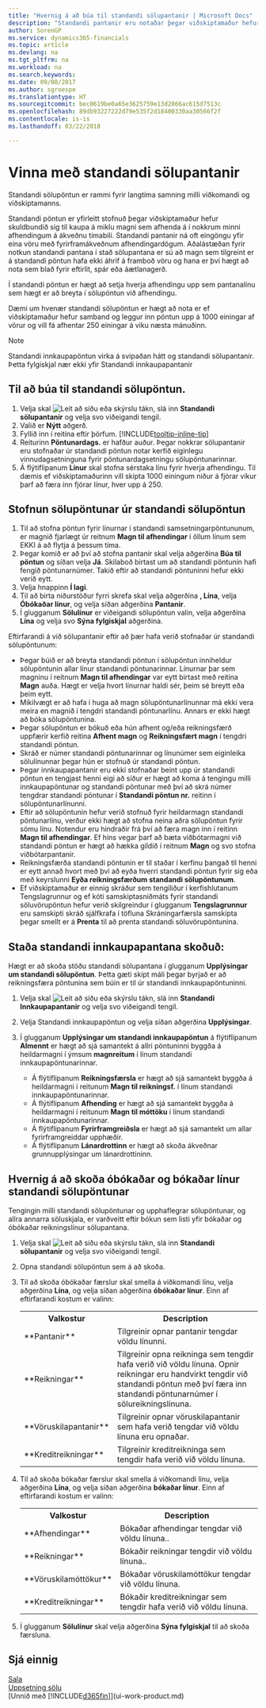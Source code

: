```yaml
---
title: "Hvernig á að búa til standandi sölupantanir | Microsoft Docs"
description: "Standandi pantanir eru notaðar þegar viðskiptamaður hefur samþykkt að kaupa í miklu magni sem afhenda á í nokkrum minni afhendingum á ákveðnu tímabili."
author: SorenGP
ms.service: dynamics365-financials
ms.topic: article
ms.devlang: na
ms.tgt_pltfrm: na
ms.workload: na
ms.search.keywords: 
ms.date: 09/08/2017
ms.author: sgroespe
ms.translationtype: HT
ms.sourcegitcommit: bec0619be0a65e3625759e13d2866ac615d7513c
ms.openlocfilehash: 89db93227222d79e535f2d18400330aa30566f2f
ms.contentlocale: is-is
ms.lasthandoff: 03/22/2018

---
```

# <a name="work-with-blanket-sales-orders"></a>Vinna með standandi sölupantanir
Standandi sölupöntun er rammi fyrir langtíma samning milli viðkomandi og viðskiptamanns.

Standandi pöntun er yfirleitt stofnuð þegar viðskiptamaður hefur skuldbundið sig til kaupa á miklu magni sem afhenda á í nokkrum minni afhendingum á ákveðnu tímabili. Standandi pantanir ná oft eingöngu yfir eina vöru með fyrirframákveðnum afhendingardögum. Aðalástæðan fyrir notkun standandi pantana í stað sölupantana er sú að magn sem tilgreint er á standandi pöntun hafa ekki áhrif á framboð vöru og hana er því hægt að nota sem blað fyrir eftirlit, spár eða áætlanagerð.

Í standandi pöntun er hægt að setja hverja afhendingu upp sem pantanalínu sem hægt er að breyta í sölupöntun við afhendingu.

Dæmi um hvenær standandi sölupöntun er hægt að nota er ef viðskiptamaður hefur samband og leggur inn pöntun upp á 1000 einingar af vörur og vill fá afhentar 250 einingar á viku næsta mánuðinn.

> [!NOTE]
> Standandi innkaupapöntun virka á svipaðan hátt og standandi sölupantanir. Þetta fylgiskjal nær ekki yfir Standandi innkaupapantanir

## <a name="to-create-a-blanket-sales-order"></a>Til að búa til standandi sölupöntun.  
1. Velja skal ![Leit að síðu eða skýrslu](media/ui-search/search_small.png "Leit að síðu eða skýrslu táknið") tákn, slá inn **Standandi sölupantanir** og velja svo viðeigandi tengil.  
2. Valið er **Nýtt** aðgerð.  
3. Fyllið inn í reitina eftir þörfum. [!INCLUDE[tooltip-inline-tip](includes/tooltip-inline-tip_md.md)]
4.  Reiturinn **Pöntunardags.** er hafður auður. Þegar nokkrar sölupantanir eru stofnaðar úr standandi pöntun notar kerfið eiginlegu vinnudagsetninguna fyrir pöntunardagsetningu sölupöntunarinnar.
5. Á flýtiflipanum **Línur** skal stofna sérstaka línu fyrir hverja afhendingu. Til dæmis ef viðskiptamaðurinn vill skipta 1000 einingum niður á fjórar vikur þarf að færa inn fjórar línur, hver upp á 250.   

## <a name="to-create-a-sales-order-from-a-blanket-sales-order"></a>Stofnun sölupöntunar úr standandi sölupöntun  

1.  Til að stofna pöntun fyrir línurnar í standandi samsetningarpöntununum, er magnið fjarlægt úr reitnum **Magn til afhendingar** í öllum línum sem EKKI á að flytja á þessum tíma.  
2.  Þegar komið er að því að stofna pantanir skal velja aðgerðina **Búa til pöntun** og síðan velja **Já**. Skilaboð birtast um að standandi pöntunin hafi fengið pöntunarnúmer. Takið eftir að standandi pöntuninni hefur ekki verið eytt.  
3.  Velja hnappinn **Í lagi**.  
4.  Til að birta niðurstöður fyrri skrefa skal velja aðgerðina **, Lína**, velja **Óbókaðar línur**, og velja síðan aðgerðina **Pantanir**.  
5.  Í glugganum **Sölulínur** er viðeigandi sölupöntun valin, velja aðgerðina **Lína** og velja svo **Sýna fylgiskjal** aðgerðina.  

Eftirfarandi á við sölupantanir eftir að þær hafa verið stofnaðar úr standandi sölupöntunum:  

- Þegar búið er að breyta standandi pöntun í sölupöntun inniheldur sölupöntunin allar línur standandi pöntunarinnar. Línurnar þar sem magninu í reitnum **Magn til afhendingar** var eytt birtast með reitina **Magn** auða. Hægt er velja hvort línurnar haldi sér, þeim sé breytt eða þeim eytt.  
- Mikilvægt er að hafa í huga að magn sölupöntunarlínunnar má ekki vera meira en magnið í tengdri standandi pöntunarlínu. Annars er ekki hægt að bóka sölupöntunina.  
- Þegar sölupöntun er bókuð eða hún afhent og/eða reikningsfærð uppfærir kerfið reitina **Afhent magn** og **Reikningsfært magn** í tengdri standandi pöntun.  
- Skráð er númer standandi pöntunarinnar og línunúmer sem eiginleika sölulínunnar þegar hún er stofnuð úr standandi pöntun.  
- Þegar innkaupapantanir eru ekki stofnaðar beint upp úr standandi pöntun en tengjast henni eigi að síður er hægt að koma á tengingu milli innkaupapöntunar og standandi pöntunar með því að skrá númer tengdrar standandi pöntunar í **Standandi pöntun nr.** reitinn í sölupöntunarlínunni.  
- Eftir að sölupöntunin hefur verið stofnuð fyrir heildarmagn standandi pöntunarlínu, verður ekki hægt að stofna neina aðra sölupöntun fyrir sömu línu. Notendur eru hindraðir frá því að færa magn inn í reitinn **Magn til afhendingar**. Ef hins vegar þarf að bæta viðbótarmagni við standandi pöntun er hægt að hækka gildið í reitnum **Magn** og svo stofna viðbótarpantanir.  
- Reikningsfærða standandi pöntunin er til staðar í kerfinu þangað til henni er eytt annað hvort með því að eyða hverri standandi pöntun fyrir sig eða með keyrslunni **Eyða reikningsfærðum standandi sölupöntunum**.  
- Ef viðskiptamaður er einnig skráður sem tengiliður í kerfishlutanum Tengslagrunnur og ef kóti samskiptasniðmáts fyrir standandi söluvörupöntun hefur verið skilgreindur í glugganum **Tengslagrunnur** eru samskipti skráð sjálfkrafa í töfluna Skráningarfærsla samskipta þegar smellt er á **Prenta** til að prenta standandi söluvörupöntunina.

## <a name="to-view-the-status-of-a-blanket-purchase-order"></a>Staða standandi innkaupapantana skoðuð:  
Hægt er að skoða stöðu standandi sölupantana í glugganum **Upplýsingar um standandi sölupöntun**. Þetta gæti skipt máli þegar byrjað er að reikningsfæra pöntunina sem búin er til úr standandi innkaupapöntuninni.  

1.  Velja skal ![Leit að síðu eða skýrslu](media/ui-search/search_small.png "Leit að síðu eða skýrslu táknið") tákn, slá inn **Standandi Innkaupapantanir** og velja svo viðeigandi tengil.  
2.  Velja Standandi innkaupapöntun og velja síðan aðgerðina **Upplýsingar**.  
3.  Í glugganum **Upplýsingar um standandi innkaupapöntun** á flýtiflipanum **Almennt** er hægt að sjá samantekt á allri pöntuninni byggða á heildarmagni í ýmsum **magnreitum** í línum standandi innkaupapöntunarinnar.  

    - Á flýtiflipanum **Reikningsfærsla** er hægt að sjá samantekt byggða á heildarmagni í reitunum **Magn til reikningsf.** í línum standandi innkaupapöntunarinnar.  
    - Á flýtiflipanum **Afhending** er hægt að sjá samantekt byggða á heildarmagni í reitunum **Magn til móttöku** í línum standandi innkaupapöntunarinnar.  
    - Á flýtiflipanum **Fyrirframgreiðsla** er hægt að sjá samantekt um allar fyrirframgreiddar upphæðir.  
    - Á flýtiflipanum **Lánardrottinn** er hægt að skoða ákveðnar grunnupplýsingar um lánardrottininn.    

## <a name="to-view-unposted-and-posted-blanket-sales-order-lines"></a>Hvernig á að skoða óbókaðar og bókaðar línur standandi sölupöntunar   
Tengingin milli standandi sölupöntunar og upphaflegrar sölupöntunar, og allra annarra söluskjala, er varðveitt eftir bókun sem listi yfir bókaðar og óbókaðar reikningslínur sölupantana.  

1. Velja skal ![Leit að síðu eða skýrslu](media/ui-search/search_small.png "Leit að síðu eða skýrslu táknið") tákn, slá inn **Standandi sölupantanir** og velja svo viðeigandi tengil.
2. Opna standandi sölupöntun sem á að skoða.
3. Til að skoða óbókaðar færslur skal smella á viðkomandi línu, velja aðgerðina **Lína**, og velja síðan aðgerðina **óbókaðar línur**. Einn af eftirfarandi kostum er valinn:  

    <table>
    <tr>
    <th>Valkostur</th>
    <th>Description</th>
    </tr>
    <tr>
    <td>**Pantanir**</td>
    <td>Tilgreinir opnar pantanir tengdar völdu línunni.</td>
    </tr>
    <tr>
    <td>**Reikningar**</td>
    <td>Tilgreinir opna reikninga sem tengdir hafa verið við völdu línuna. Opnir reikningar eru handvirkt tengdir við standandi pöntun með því færa inn standandi pöntunarnúmer í sölureikningslínuna.</td>
    </tr>
    <tr>
    <td>**Vöruskilapantanir**</td>
    <td>Tilgreinir opnar vöruskilapantanir sem hafa verið tengdar við völdu línuna eru opnaðar.</td>
    </tr>
    <tr>
    <td>**Kreditreikningar**</td>
    <td>Tilgreinir kreditreikninga sem tengdir hafa verið við völdu línuna.</td>
    </tr>
    </table>
4. Til að skoða bókaðar færslur skal smella á viðkomandi línu, velja aðgerðina **Lína**, og velja síðan aðgerðina **bókaðar línur**. Einn af eftirfarandi kostum er valinn:  

    <table>
    <tr>
    <th>Valkostur</th>
    <th>Description</th>
    </tr>
    <tr>
    <td>**Afhendingar**</td>
    <td>Bókaðar afhendingar tengdar við völdu línuna..</td>
    </tr>
    <tr>
    <td>**Reikningar**</td>
    <td>Bókaðir reikningar tengdir við völdu línuna..</td>
    </tr>
    <tr>
    <td>**Vöruskilamóttökur**</td>
    <td>Bókaðar vöruskilamóttökur tengdar við völdu línuna.</td>
    </tr>
    <tr>
    <td>**Kreditreikningar**</td>
    <td>Bókaðir kreditreikningar sem tengdir hafa verið við völdu línuna.</td>
    </tr>
    </table>
5. Í glugganum **Sölulínur** skal velja aðgerðina **Sýna fylgiskjal** til að skoða færsluna.

## <a name="see-also"></a>Sjá einnig
[Sala](sales-manage-sales.md)  
[Uppsetning sölu](sales-setup-sales.md)  
[Unnið með [!INCLUDE[d365fin](includes/d365fin_md.md)]](ui-work-product.md)

